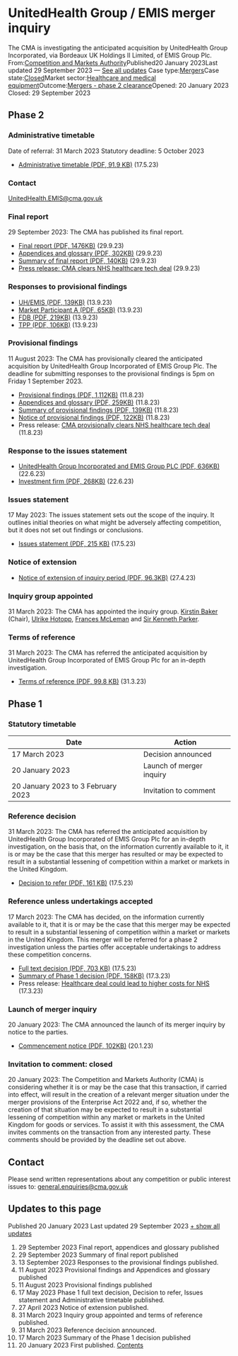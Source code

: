 # UnitedHealth Group / EMIS merger inquiry
The CMA is investigating the anticipated acquisition by UnitedHealth Group Incorporated, via Bordeaux UK Holdings II Limited, of EMIS Group Plc.
From:[Competition and Markets Authority](/government/organisations/competition-and-markets-authority)Published20 January 2023Last updated
29 September 2023
— [See all updates](#full-publication-update-history)
Case type:[Mergers](/cma-cases?case_type%5B%5D=mergers)Case state:[Closed](/cma-cases?case_state%5B%5D=closed)Market sector:[Healthcare and medical equipment](/cma-cases?market_sector%5B%5D=healthcare-and-medical-equipment)Outcome:[Mergers - phase 2 clearance](/cma-cases?outcome_type%5B%5D=mergers-phase-2-clearance)Opened:
20 January 2023
Closed:
29 September 2023
## Phase 2
### Administrative timetable
Date of referral: 31 March 2023
Statutory deadline: 5 October 2023
- [Administrative timetable (PDF, 91.9 KB)](https://assets.publishing.service.gov.uk/media/6463cbf70b72d300133445c3/Administrative_timetable.pdf) (17.5.23)
### Contact
[UnitedHealth.EMIS@cma.gov.uk](mailto:UnitedHealth.EMIS@cma.gov.uk)
### Final report
29 September 2023: The CMA has published its final report.
- [Final report (PDF, 1476KB)](https://assets.publishing.service.gov.uk/media/6516ca296dfda6000d8e38dc/Final_report___.pdf) (29.9.23)
- [Appendices and glossary (PDF, 302KB)](https://assets.publishing.service.gov.uk/media/6516c5736dfda6000d8e38d6/Appendices_and_glossary.pdf) (29.9.23)
- [Summary of final report (PDF, 140KB)](https://assets.publishing.service.gov.uk/media/6515a5407c2c4a001395e1f2/Summary.pdf) (29.9.23)
- [Press release: CMA clears NHS healthcare tech deal](https://www.gov.uk/government/news/cma-clears-nhs-healthcare-tech-deal) (29.9.23)
### Responses to provisional findings
- [UH/EMIS (PDF, 139KB)](https://assets.publishing.service.gov.uk/media/6500361b572780000d251981/UHEMIS_.pdf) (13.9.23)
- [Market Participant A (PDF, 65KB)](https://assets.publishing.service.gov.uk/media/650035dc572780000d25197f/Market_Participant_A_.pdf) (13.9.23)
- [FDB (PDF, 219KB)](https://assets.publishing.service.gov.uk/media/650035b15727800014251987/FDB_.pdf) (13.9.23)
- [TPP (PDF, 106KB)](https://assets.publishing.service.gov.uk/media/650035fc572780000d251980/TPP_.pdf) (13.9.23)
### Provisional findings
11 August 2023: The CMA has provisionally cleared the anticipated acquisition by UnitedHealth Group Incorporated of EMIS Group Plc.
The deadline for submitting responses to the provisional findings is 5pm on Friday 1 September 2023.
- [Provisional findings (PDF, 1,112KB)](https://assets.publishing.service.gov.uk/media/64fb1e411886eb000d977026/PFs__FOR_PUBLICATION_updated_.pdf) (11.8.23)
- [Appendices and glossary (PDF, 259KB)](https://assets.publishing.service.gov.uk/media/64d613999607100013b27e28/PFs_Appendices__FOR_PUBLICATION__A.pdf) (11.8.23)
- [Summary of provisional findings (PDF, 139KB)](https://assets.publishing.service.gov.uk/media/64d4d7c35cac650014c2dd6a/Summary_of_provisional_findings.pdf) (11.8.23)
- [Notice of provisional findings (PDF, 122KB)](https://assets.publishing.service.gov.uk/media/64d4d7dd9865ab0013c8fb8b/Optum_EMIS_-Notice_of_PFs.pdf) (11.8.23)
- Press release: [CMA provisionally clears NHS healthcare tech deal](https://www.gov.uk/government/news/cma-provisionally-clears-nhs-healthcare-tech-deal) (11.8.23)
### Response to the issues statement
- [UnitedHealth Group Incorporated and EMIS Group PLC (PDF, 636KB)](https://assets.publishing.service.gov.uk/media/649303df5f7bb7000c7faefa/Response_to_Issues_Statement_-_Anticipated_Acquisition_UnitedHealth_Group_Inco_.pdf) (22.6.23)
- [Investment firm (PDF, 268KB)](https://assets.publishing.service.gov.uk/media/64930405103ca6001303a388/EMIS_comment_letter_.pdf) (22.6.23)
### Issues statement
17 May 2023: The issues statement sets out the scope of the inquiry. It outlines initial theories on what might be adversely affecting competition, but it does not set out findings or conclusions.
- [Issues statement (PDF, 215 KB)](https://assets.publishing.service.gov.uk/media/64641436d3231e001332daa3/Issues_statement.pdf) (17.5.23)
### Notice of extension
- [Notice of extension of inquiry period (PDF, 96.3KB)](https://assets.publishing.service.gov.uk/media/6448fee8f126830011ca684f/Notice_of_extension_section_39_8A_UnitedHealth_EMIS.pdf) (27.4.23)
### Inquiry group appointed
31 March 2023: The CMA has appointed the inquiry group.
[Kirstin Baker](https://www.gov.uk/government/publications/cma-panel-member-biographies-and-disclosures-of-interest/inquiry-chairs-biographies#kirstin-baker) (Chair), [Ulrike Hotopp](https://www.gov.uk/government/publications/cma-panel-member-biographies-and-disclosures-of-interest/panel-members-biographies#ulrike-hotopp), [Frances McLeman](https://www.gov.uk/government/publications/cma-panel-member-biographies-and-disclosures-of-interest/panel-members-biographies#frances-mcleman) and [Sir Kenneth Parker](https://www.gov.uk/government/publications/cma-panel-member-biographies-and-disclosures-of-interest/panel-members-biographies#sir-kenneth-parker).
### Terms of reference
31 March 2023: The CMA has referred the anticipated acquisition by UnitedHealth Group Incorporated of EMIS Group Plc for an in-depth investigation.
- [Terms of reference (PDF, 99.8 KB)](https://assets.publishing.service.gov.uk/media/6426e8abfbe620000c17da81/Terms_of_reference_-OPTUM-EMIS__FOR_PUBLICATION_.pdf) (31.3.23)
## Phase 1
### Statutory timetable
| Date | Action |
| --- | --- |
| 17 March 2023 | Decision announced |
| 20 January 2023 | Launch of merger inquiry |
| 20 January 2023 to 3 February 2023 | Invitation to comment |
### Reference decision
31 March 2023: The CMA has referred the anticipated acquisition by UnitedHealth Group Incorporated of EMIS Group Plc for an in-depth investigation, on the basis that, on the information currently available to it, it is or may be the case that this merger has resulted or may be expected to result in a substantial lessening of competition within a market or markets in the United Kingdom.
- [Decision to refer (PDF, 161 KB)](https://assets.publishing.service.gov.uk/media/6463d165e14070000cb6e051/Decision_to_refer.pdf) (17.5.23)
### Reference unless undertakings accepted
17 March 2023: The CMA has decided, on the information currently available to it, that it is or may be the case that this merger may be expected to result in a substantial lessening of competition within a market or markets in the United Kingdom. This merger will be referred for a phase 2 investigation unless the parties offer acceptable undertakings to address these competition concerns.
- [Full text decision (PDF, 703 KB)](https://assets.publishing.service.gov.uk/media/64640f6a0b72d300133445c6/SLC_full_text_decision.pdf) (17.5.23)
- [Summary of Phase 1 decision (PDF. 158KB)](https://assets.publishing.service.gov.uk/media/6414236bd3bf7f79dd8acc74/Optum-EMIS.a_-_Summary_of_P1_Decision.pdf) (17.3.23)
- Press release: [Healthcare deal could lead to higher costs for NHS](https://www.gov.uk/government/news/healthcare-deal-could-lead-to-higher-costs-for-nhs) (17.3.23)
### Launch of merger inquiry
20 January 2023: The CMA announced the launch of its merger inquiry by notice to the parties.
- [Commencement notice (PDF, 102KB)](https://assets.publishing.service.gov.uk/media/63c965afe90e0707165d224e/Optum-EMIS___Notice_commencement_initial_period__FOR_PUBLICATION_.pdf) (20.1.23)
### Invitation to comment: closed
20 January 2023: The Competition and Markets Authority (CMA) is considering whether it is or may be the case that this transaction, if carried into effect, will result in the creation of a relevant merger situation under the merger provisions of the Enterprise Act 2022 and, if so, whether the creation of that situation may be expected to result in a substantial lessening of competition within any market or markets in the United Kingdom for goods or services.
To assist it with this assessment, the CMA invites comments on the transaction from any interested party.
These comments should be provided by the deadline set out above.
## Contact
Please send written representations about any competition or public interest issues to:
[general.enquiries@cma.gov.uk](mailto:general.enquiries@cma.gov.uk)
## Updates to this page
Published 20 January 2023
Last updated 29 September 2023
[+ show all updates](#full-history)
01. 29 September 2023
Final report, appendices and glossary published
02. 29 September 2023
Summary of final report published
03. 13 September 2023
Responses to the provisional findings published.
04. 11 August 2023
Provisional findings and Appendices and glossary published
05. 11 August 2023
Provisional findings published
06. 17 May 2023
Phase 1 full text decision, Decision to refer, Issues statement and Administrative timetable published.
07. 27 April 2023
Notice of extension published.
08. 31 March 2023
Inquiry group appointed and terms of reference published.
09. 31 March 2023
Reference decision announced.
10. 17 March 2023
Summary of the Phase 1 decision published
11. 20 January 2023
First published.
[Contents](#contents)